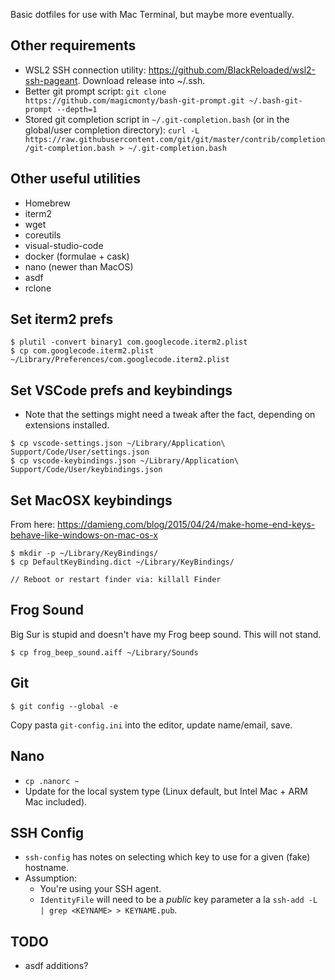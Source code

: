 Basic dotfiles for use with Mac Terminal, but maybe more eventually.

Other requirements
------------------

* WSL2 SSH connection utility: https://github.com/BlackReloaded/wsl2-ssh-pageant.  Download release into ~/.ssh.
* Better git prompt script: `git clone https://github.com/magicmonty/bash-git-prompt.git ~/.bash-git-prompt --depth=1`
* Stored git completion script in `~/.git-completion.bash` (or in the global/user completion directory): `curl -L https://raw.githubusercontent.com/git/git/master/contrib/completion/git-completion.bash > ~/.git-completion.bash`

Other useful utilities
---------------------
* Homebrew
* iterm2
* wget
* coreutils
* visual-studio-code
* docker (formulae + cask)
* nano (newer than MacOS)
* asdf
* rclone

Set iterm2 prefs
----------------

```
$ plutil -convert binary1 com.googlecode.iterm2.plist
$ cp com.googlecode.iterm2.plist ~/Library/Preferences/com.googlecode.iterm2.plist
```

Set VSCode prefs and keybindings
--------------------------------

* Note that the settings might need a tweak after the fact, depending on extensions installed.

```
$ cp vscode-settings.json ~/Library/Application\ Support/Code/User/settings.json
$ cp vscode-keybindings.json ~/Library/Application\ Support/Code/User/keybindings.json
```

Set MacOSX keybindings
----------------------

From here: https://damieng.com/blog/2015/04/24/make-home-end-keys-behave-like-windows-on-mac-os-x

```
$ mkdir -p ~/Library/KeyBindings/
$ cp DefaultKeyBinding.dict ~/Library/KeyBindings/

// Reboot or restart finder via: killall Finder
```

Frog Sound
----------

Big Sur is stupid and doesn't have my Frog beep sound.  This will not stand.

```
$ cp frog_beep_sound.aiff ~/Library/Sounds
```

Git
---

`$ git config --global -e`

Copy pasta `git-config.ini` into the editor, update name/email, save.

Nano
----

* `cp .nanorc ~`
* Update for the local system type (Linux default, but Intel Mac + ARM Mac included).

SSH Config
----------

* `ssh-config` has notes on selecting which key to use for a given (fake) hostname.
* Assumption:
    - You're using your SSH agent.
    - `IdentityFile` will need to be a *public* key parameter a la `ssh-add -L | grep <KEYNAME> > KEYNAME.pub`.

TODO
----

* asdf additions?
